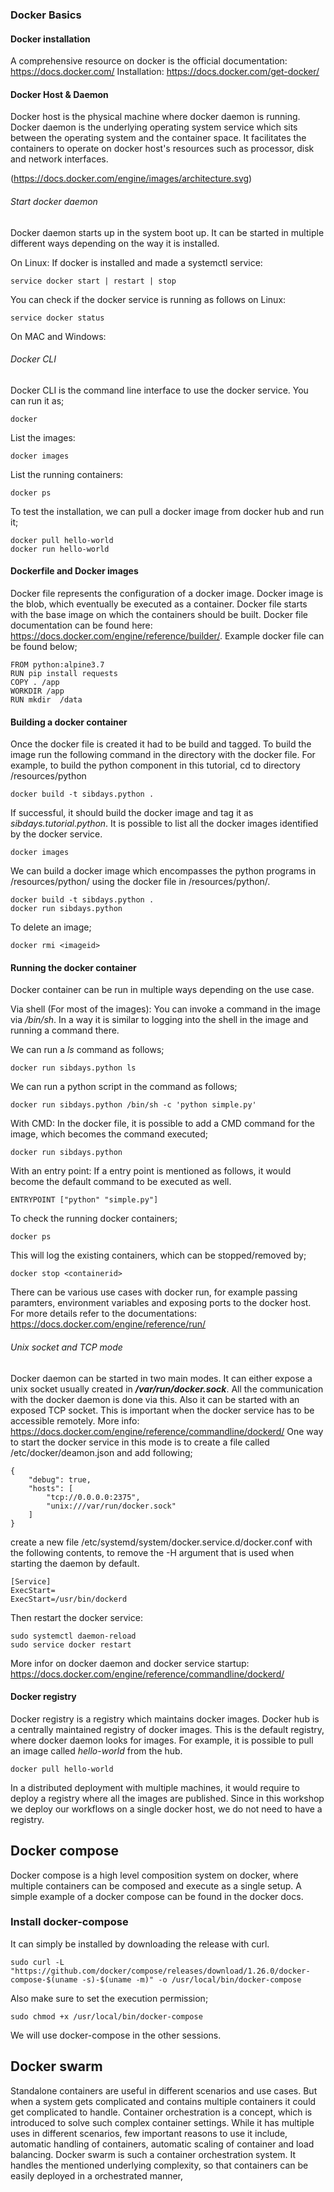 ### Docker Basics


#### Docker installation
A comprehensive resource on docker is the official documentation: https://docs.docker.com/
Installation: https://docs.docker.com/get-docker/


#### Docker Host & Daemon
Docker host is the physical machine where docker daemon is running. Docker daemon is the underlying operating system service which sits between the operating system and the container space.
It facilitates the containers to operate on docker host's resources such as processor, disk and network interfaces. 

 
(https://docs.docker.com/engine/images/architecture.svg)

###### Start docker daemon
Docker daemon starts up in the system boot up. It can be started in multiple different ways depending on the way it is installed.

On Linux:
If docker is installed and made a systemctl service:
```
service docker start | restart | stop
``` 

You can check if the docker service is running as follows on Linux:

```
service docker status
```

On MAC and Windows:


###### Docker CLI

Docker CLI is the command line interface to use the docker service. You can run it as;

```
docker
```

List the images:

```
docker images
```

List the running containers:
```
docker ps
```

To test the installation, we can pull a docker image from docker hub and run it;

```
docker pull hello-world
docker run hello-world
```


#### Dockerfile and Docker images

Docker file represents the configuration of a docker image. Docker image is the blob, which eventually be executed as a container. Docker file starts with the base image on which the containers should be built.
Docker file documentation can be found here: https://docs.docker.com/engine/reference/builder/. Example docker file can be found below;

```
FROM python:alpine3.7
RUN pip install requests
COPY . /app
WORKDIR /app
RUN mkdir  /data
```


#### Building a docker container

Once the docker file is created it had to be build and tagged. To build the image run the following command in the directory with the docker file.
For example, to build the python component in this tutorial, cd to directory /resources/python

```
docker build -t sibdays.python .
```

If successful, it should build the docker image and tag it as *sibdays.tutorial.python*. It is possible to list all the docker images identified by the docker service.

```
docker images
``` 

We can build a docker image which encompasses the python programs in /resources/python/ using the docker file in /resources/python/.

```
docker build -t sibdays.python .
docker run sibdays.python
``` 

To delete an image;
```
docker rmi <imageid>
```

#### Running the docker container

Docker container can be run in multiple ways depending on the use case.

Via shell (For most of the images):
You can invoke a command in the image via */bin/sh*. In a way it is similar to logging into the shell in the image and running a command there.

We can run a *ls* command  as follows;

```
docker run sibdays.python ls
```

We can run a python script in the command as follows;
```
docker run sibdays.python /bin/sh -c 'python simple.py'
```

With CMD:
In the docker file, it is possible to add a CMD command for the image, which becomes the command executed;

```
docker run sibdays.python
```

With an entry point:
If a entry point is mentioned as follows, it would become the default command to be executed as well.

```
ENTRYPOINT ["python" "simple.py"]
```

To check the running docker containers;

```
docker ps
```
This will log the existing containers, which can be stopped/removed by;

```
docker stop <containerid>
```

There can be various use cases with docker run, for example passing paramters, environment variables and exposing ports to the docker host. For more details refer to the documentations:
https://docs.docker.com/engine/reference/run/

###### Unix socket and TCP mode
Docker daemon can be started in two main modes. It can either expose a unix socket usually created in ***/var/run/docker.sock***. All the communication with the docker daemon is done via this.
Also it can be started with an exposed TCP socket. This is important when the docker service has to be accessible remotely. More info: https://docs.docker.com/engine/reference/commandline/dockerd/ 
One way to start the docker service in this mode is to create a file called /etc/docker/deamon.json and add following;
```
{
  	"debug": true,
	"hosts": [
		"tcp://0.0.0.0:2375",
		"unix:///var/run/docker.sock"
	]
}
```

create a new file /etc/systemd/system/docker.service.d/docker.conf with the following contents, to remove the -H argument that is used when starting the daemon by default.
```
[Service]
ExecStart=
ExecStart=/usr/bin/dockerd
```

Then restart the docker service:
```
sudo systemctl daemon-reload
sudo service docker restart
```

More infor on docker daemon and docker service startup:
https://docs.docker.com/engine/reference/commandline/dockerd/

#### Docker registry

Docker registry is a registry which maintains docker images. Docker hub is a centrally maintained registry of docker images. This is the default registry, where docker daemon looks for images.
For example, it is possible to pull an image called *hello-world* from the hub.

```
docker pull hello-world
``` 
In a distributed deployment with multiple machines, it would require to deploy a registry where all the images are published. Since in this workshop we deploy our workflows on a single docker host, we do not need to have a registry.

## Docker compose

Docker compose is a high level composition system on docker, where multiple containers can be composed and execute as a single setup. A simple example of a docker compose can be found in the docker docs.

### Install docker-compose

It can simply be installed by downloading the release with curl.

```
sudo curl -L "https://github.com/docker/compose/releases/download/1.26.0/docker-compose-$(uname -s)-$(uname -m)" -o /usr/local/bin/docker-compose

```

Also make sure to set the execution permission;

```
sudo chmod +x /usr/local/bin/docker-compose
```

We will use docker-compose in the other sessions.

## Docker swarm

Standalone containers are useful in different scenarios and use cases. But when a system gets complicated and contains multiple containers it could get complicated to handle. Container orchestration is a 
concept, which is introduced to solve such complex container settings. While it has multiple uses in different scenarios, few important reasons to use it include, automatic handling of containers, automatic scaling
of container and load balancing. Docker swarm is such a container orchestration system. It handles the mentioned underlying complexity, so that containers can be easily deployed in a orchestrated manner,

